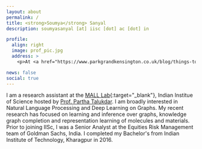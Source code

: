 ```yaml
---
layout: about
permalink: /
title: <strong>Soumya</strong> Sanyal
description: soumyasanyal [at] iisc [dot] ac [dot] in

profile:
  align: right
  image: prof_pic.jpg
  address: > 
    <p>At <a href="https://www.parkgrandkensington.co.uk/blog/things-to-know-about-kyoto-garden/" target="blank">Kyoto Garden</a>, London</p>

news: false
social: true
---
```


I am a research assistant at the [MALL Lab](http://malllabiisc.github.io/){:target="\_blank"}, Indian Institue of Science hosted by [Prof. Partha Talukdar](http://talukdar.net/). I am broadly interested in Natural Language Processing and Deep Learning on Graphs. My recent research has focused on learning and inference over graphs, knowledge graph completion and representation learning of molecules and materials. Prior to joining IISc, I was a Senior Analyst at the Equities Risk Management team of Goldman Sachs, India. I completed my Bachelor's from Indian Institute of Technology, Kharagpur in 2016.
